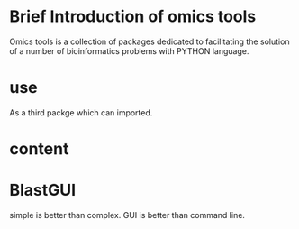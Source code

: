 # Brief Introduction of omics tools
Omics tools is a collection of packages dedicated to facilitating the solution of a number of bioinformatics problems with PYTHON language. 
# use
As a third packge which can imported.

# content

# BlastGUI
simple is better than complex.
GUI is better than command line.
